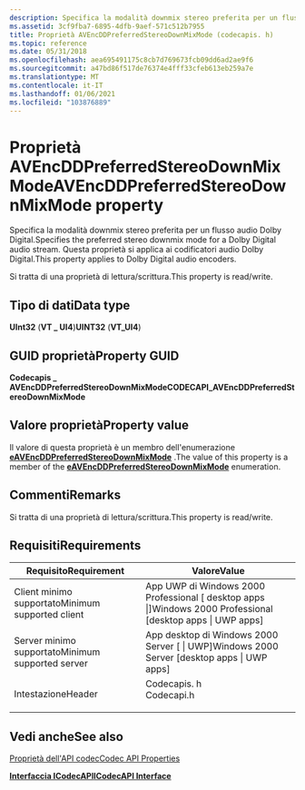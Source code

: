 ```yaml
---
description: Specifica la modalità downmix stereo preferita per un flusso audio Dolby Digital. Questa proprietà si applica ai codificatori audio Dolby Digital.
ms.assetid: 3cf9fba7-6895-4dfb-9aef-571c512b7955
title: Proprietà AVEncDDPreferredStereoDownMixMode (codecapis. h)
ms.topic: reference
ms.date: 05/31/2018
ms.openlocfilehash: aea695491175c8cb7d769673fcb09dd6ad2ae9f6
ms.sourcegitcommit: a47bd86f517de76374e4fff33cfeb613eb259a7e
ms.translationtype: MT
ms.contentlocale: it-IT
ms.lasthandoff: 01/06/2021
ms.locfileid: "103876889"
---
```

# <a name="avencddpreferredstereodownmixmode-property"></a><span data-ttu-id="2236b-104">Proprietà AVEncDDPreferredStereoDownMixMode</span><span class="sxs-lookup"><span data-stu-id="2236b-104">AVEncDDPreferredStereoDownMixMode property</span></span>

<span data-ttu-id="2236b-105">Specifica la modalità downmix stereo preferita per un flusso audio Dolby Digital.</span><span class="sxs-lookup"><span data-stu-id="2236b-105">Specifies the preferred stereo downmix mode for a Dolby Digital audio stream.</span></span> <span data-ttu-id="2236b-106">Questa proprietà si applica ai codificatori audio Dolby Digital.</span><span class="sxs-lookup"><span data-stu-id="2236b-106">This property applies to Dolby Digital audio encoders.</span></span>

<span data-ttu-id="2236b-107">Si tratta di una proprietà di lettura/scrittura.</span><span class="sxs-lookup"><span data-stu-id="2236b-107">This property is read/write.</span></span>

## <a name="data-type"></a><span data-ttu-id="2236b-108">Tipo di dati</span><span class="sxs-lookup"><span data-stu-id="2236b-108">Data type</span></span>

<span data-ttu-id="2236b-109">**UInt32** (**VT \_ UI4**)</span><span class="sxs-lookup"><span data-stu-id="2236b-109">**UINT32** (**VT\_UI4**)</span></span>

## <a name="property-guid"></a><span data-ttu-id="2236b-110">GUID proprietà</span><span class="sxs-lookup"><span data-stu-id="2236b-110">Property GUID</span></span>

<span data-ttu-id="2236b-111">**Codecapis \_ AVEncDDPreferredStereoDownMixMode**</span><span class="sxs-lookup"><span data-stu-id="2236b-111">**CODECAPI\_AVEncDDPreferredStereoDownMixMode**</span></span>

## <a name="property-value"></a><span data-ttu-id="2236b-112">Valore proprietà</span><span class="sxs-lookup"><span data-stu-id="2236b-112">Property value</span></span>

<span data-ttu-id="2236b-113">Il valore di questa proprietà è un membro dell'enumerazione [**eAVEncDDPreferredStereoDownMixMode**](/windows/desktop/api/codecapi/ne-codecapi-eavencddpreferredstereodownmixmode) .</span><span class="sxs-lookup"><span data-stu-id="2236b-113">The value of this property is a member of the [**eAVEncDDPreferredStereoDownMixMode**](/windows/desktop/api/codecapi/ne-codecapi-eavencddpreferredstereodownmixmode) enumeration.</span></span>

## <a name="remarks"></a><span data-ttu-id="2236b-114">Commenti</span><span class="sxs-lookup"><span data-stu-id="2236b-114">Remarks</span></span>

<span data-ttu-id="2236b-115">Si tratta di una proprietà di lettura/scrittura.</span><span class="sxs-lookup"><span data-stu-id="2236b-115">This property is read/write.</span></span>

## <a name="requirements"></a><span data-ttu-id="2236b-116">Requisiti</span><span class="sxs-lookup"><span data-stu-id="2236b-116">Requirements</span></span>



| <span data-ttu-id="2236b-117">Requisito</span><span class="sxs-lookup"><span data-stu-id="2236b-117">Requirement</span></span> | <span data-ttu-id="2236b-118">Valore</span><span class="sxs-lookup"><span data-stu-id="2236b-118">Value</span></span> |
|-------------------------------------|---------------------------------------------------------------------------------------|
| <span data-ttu-id="2236b-119">Client minimo supportato</span><span class="sxs-lookup"><span data-stu-id="2236b-119">Minimum supported client</span></span><br/> | <span data-ttu-id="2236b-120">App UWP di Windows 2000 Professional \[ desktop apps \|\]</span><span class="sxs-lookup"><span data-stu-id="2236b-120">Windows 2000 Professional \[desktop apps \| UWP apps\]</span></span><br/>                     |
| <span data-ttu-id="2236b-121">Server minimo supportato</span><span class="sxs-lookup"><span data-stu-id="2236b-121">Minimum supported server</span></span><br/> | <span data-ttu-id="2236b-122">App desktop di Windows 2000 Server \[ \| UWP\]</span><span class="sxs-lookup"><span data-stu-id="2236b-122">Windows 2000 Server \[desktop apps \| UWP apps\]</span></span><br/>                           |
| <span data-ttu-id="2236b-123">Intestazione</span><span class="sxs-lookup"><span data-stu-id="2236b-123">Header</span></span><br/>                   | <dl> <span data-ttu-id="2236b-124"><dt>Codecapis. h</dt></span><span class="sxs-lookup"><span data-stu-id="2236b-124"><dt>Codecapi.h</dt></span></span> </dl> |



## <a name="see-also"></a><span data-ttu-id="2236b-125">Vedi anche</span><span class="sxs-lookup"><span data-stu-id="2236b-125">See also</span></span>

<dl> <dt>

[<span data-ttu-id="2236b-126">Proprietà dell'API codec</span><span class="sxs-lookup"><span data-stu-id="2236b-126">Codec API Properties</span></span>](codec-api-properties.md)
</dt> <dt>

[<span data-ttu-id="2236b-127">**Interfaccia ICodecAPI**</span><span class="sxs-lookup"><span data-stu-id="2236b-127">**ICodecAPI Interface**</span></span>](/windows/desktop/api/Strmif/nn-strmif-icodecapi)
</dt> </dl>

 

 




